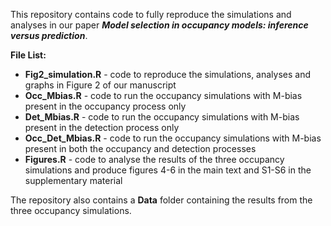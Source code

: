 This repository contains code to fully reproduce the simulations and analyses in our paper ___Model selection in occupancy models: inference versus prediction___. 

**File List:**

* **Fig2_simulation.R** - code to reproduce the simulations, analyses and graphs in Figure 2 of our manuscript
* **Occ_Mbias.R** - code to run the occupancy simulations with M-bias present in the occupancy process only
* **Det_Mbias.R** - code to run the occupancy simulations with M-bias present in the detection process only
* **Occ_Det_Mbias.R** - code to run the occupancy simulations with M-bias present in both the occupancy and detection processes
* **Figures.R** - code to analyse the results of the three occupancy simulations and produce figures 4-6 in the main text and S1-S6 in the supplementary material

The repository also contains a **Data** folder containing the results from the three occupancy simulations. 
